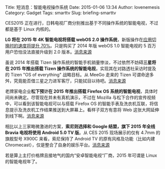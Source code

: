 Title: 短消息：智能电视操作系统
Date: 2015-01-06 13:34
Author: lovenemesis
Category: Gadget
Tags: smarttv
Slug: briefing-smarttv

CES2015
正在进行，日韩电视厂商分别推出基于不同操作系统的智能电视，不过都是基于
Linux 内核的。

**LG 将在 2015 年 4K 智能电视将搭载 webOS 2.0
操作系统**，新版操作在[应用切换时的速度将提升
70%](http://lgnewsroom.com/newsroom/contents/64800)。只是购买了 2014
年版 webOS 1.0 智能电视的 5 百万用户恐怕没法直接升级到 2.0
版本。[消息来源](http://www.engadget.com/2014/12/17/lg-web-os-2.0/)

虽说 2014 年搭载 Tizen
操作系统的智能手机销量惨淡，不过依然不妨碍**三星将在 2015 年推出搭载
Tizen 操作系统的智能电视**，实现其在对路透社采访时提及的 Tizen "OS of
everything" 战略目标。从 MeeGo 走来的 Tizen
可谓命途多舛，究竟能否借三星之力进军客厅，只能拭目以待吧。[消息来源](http://www.tweaktown.com/news/42391/samsung-plans-launch-smart-tvs-year-tizen-software-platform/index.html)

老牌家电企业**松下预计在 2015 年推出搭载 Firefox OS
系统的智能电视**，具体时间尚未确定。尽管现在并未有真机演示，不过在
Mozilla 与松下合作的宣传视频中，可以看到该智能电视可以与搭载 Firefox OS
的智能手表及洗衣机互联，将信息提示及洗衣机工作结果推送到大屏幕上。看样子双方有意将
Web
这张大网延伸到线下啊。[消息来源](http://arstechnica.com/gadgets/2015/01/firefox-os-spreads-from-phones-to-tvs/)

相比以上三家略微激进的方案，**索尼则选择和 Google 结盟，旗下 2015
年全线 Bravia 电视将使用 Android 5.0 TV 版**。从 CES 2015
现场展示的仅有 4.7mm 的旗舰型号 X900C 来看，索尼保持了 Android TV
的原有风格及功能（比如内建
Chromecast），仅是整合了自身的娱乐平台。[消息来源](http://www.androidcentral.com/first-look-sonys-2015-bravia-tvs-android-tv?utm\_source=ac&utm\_medium=dlvrit)

若是算上主打价格牌且接地气的国内“安卓智能电视“厂商，2015 年可谓是 Linux
的智能电视年了。
